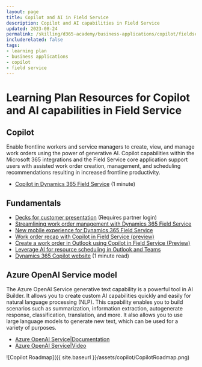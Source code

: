 ```yaml
---
layout: page
title: Copilot and AI in Field Service
description: Copilot and AI capabilities in Field Service
updated: 2023-08-24
permalink: /skilling/d365-academy/business-applications/copilot/fieldservice
includerelated: false
tags:
- learning plan
- business applications
- copilot
- field service
---
```


# Learning Plan Resources for Copilot and AI capabilities in Field Service
  
## **Copilot** 
Enable frontline workers and service managers to create, view, and manage work orders using the power of generative AI. Copilot capabilities within the Microsoft 365 integrations and the Field Service core application support users with assisted work order creation, management, and scheduling recommendations resulting in increased frontline productivity.

* <a href="https://www.youtube.com/watch?v=8W1A-XqBrGw" target="_blank">Copilot in Dynamics 365 Field Service</a> (1 minute)

## **Fundamentals** 

* <a href="https://dynamicspartners.transform.microsoft.com/solution-plays/ai-copilot" target="_blank">Decks for customer presentation</a> (Requires partner login)
* <a href="https://www.youtube.com/watch?v=wdn5ZwymF_Y" target="_blank">Streamlining work order management with Dynamics 365 Field Service</a>
* <a href="https://www.youtube.com/watch?v=2uw_zPOFFuk" target="_blank">New mobile experience for Dynamics 365 Field Service</a>
* <a href="https://learn.microsoft.com/en-us/dynamics365/field-service/work-order-recap" target="_blank">Work order recap with Copilot in Field Service (preview)</a>
* <a href="https://learn.microsoft.com/en-us/dynamics365/field-service/flw-outlook#create-a-work-order-in-outlook-using-copilot-in-field-service-preview" target="_blank">Create a work order in Outlook using Copilot in Field Service (Preview)</a>
* <a href="https://learn.microsoft.com/en-us/dynamics365/release-plan/2023wave2/service/dynamics365-field-service/leverage-ai-resource-scheduling-outlook-teams">Leverage AI for resource scheduling in Outlook and Teams</a>
* <a href="" target="_blank">Dynamics 365 Copilot website</a> (1 minute read)
  
## **Azure OpenAI Service model** 
The Azure OpenAI Service generative text capability is a powerful tool in AI Builder. It allows you to create custom AI capabilities quickly and easily for natural language processing (NLP). This capability enables you to build scenarios such as summarization, information extraction, autogenerate response, classification, translation, and more. It also allows you to use large language models to generate new text, which can be used for a variety of purposes.
* <a href="https://aka.ms/ai-builder/gpt/docs" target="_blank">Azure OpenAI Service|Documentation </a> 
* <a href="https://aka.ms/ai-builder/gpt/video" target="_blank">Azure OpenAI Service|Video </a> 

![Copilot Roadmap]({{ site.baseurl }}/assets/copilot/CopilotRoadmap.png)
